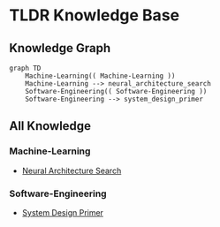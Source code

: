# TLDR Knowledge Base

## Knowledge Graph
```mermaid
graph TD
    Machine-Learning(( Machine-Learning ))
    Machine-Learning --> neural_architecture_search
    Software-Engineering(( Software-Engineering ))
    Software-Engineering --> system_design_primer
```

## All Knowledge
### Machine-Learning
- [Neural Architecture Search](knowledge/Machine-Learning/neural-architecture-search.md)

### Software-Engineering
- [System Design Primer](knowledge/Software-Engineering/system-design-primer.md)

